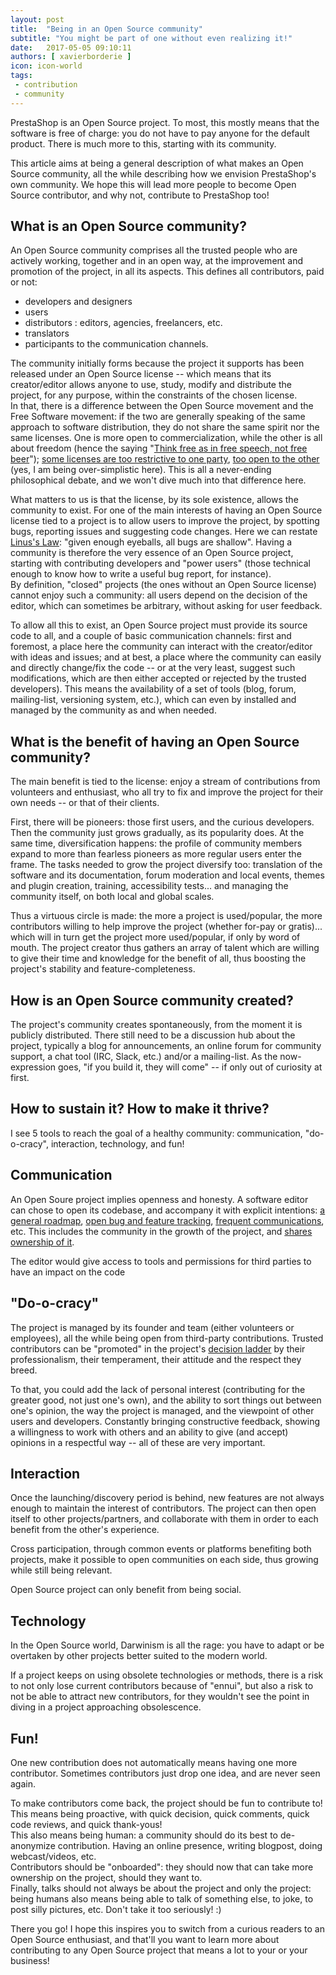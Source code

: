 ```yaml
---
layout: post
title:  "Being in an Open Source community"
subtitle: "You might be part of one without even realizing it!"
date:   2017-05-05 09:10:11
authors: [ xavierborderie ]
icon: icon-world
tags:
 - contribution
 - community
---
```


PrestaShop is an Open Source project. To most, this mostly means that the software is free of charge: you do not have to pay anyone for the default product. There is much more to this, starting with its community.

This article aims at being a general description of what makes an Open Source community, all the while describing how we envision PrestaShop's own community. We hope this will lead more people to become Open Source contributor, and why not, contribute to PrestaShop too!


## What is an Open Source community?

An Open Source community comprises all the trusted people who are actively working, together and in an open way, at the improvement and promotion of the project, in all its aspects. This defines all contributors, paid or not:

- developers and designers
- users
- distributors : editors, agencies, freelancers, etc.
- translators
- participants to the communication channels.

The community initially forms because the project it supports has been released under an Open Source license -- which means that its creator/editor allows anyone to use, study, modify and distribute the project, for any purpose, within the constraints of the chosen license.<br/>
In that, there is a difference between the Open Source movement and the Free Software movement: if the two are generally speaking of the same approach to software distribution, they do not share the same spirit nor the same licenses. One is more open to commercialization, while the other is all about freedom (hence the saying "[Think free as in free speech, not free beer](https://en.wikipedia.org/wiki/Gratis_versus_libre)"); [some licenses are too restrictive to one party](https://www.whitesourcesoftware.com/whitesource-blog/open-source-free-software/), [too open to the other](https://www.gnu.org/philosophy/open-source-misses-the-point.en.html) (yes, I am being over-simplistic here). This is all a never-ending philosophical debate, and we won't dive much into that difference here.
   
What matters to us is that the license, by its sole existence, allows the community to exist. For one of the main interests of having an Open Source license tied to a project is to allow users to improve the project, by spotting bugs, reporting issues and suggesting code changes. Here we can restate [Linus's Law](https://en.wikipedia.org/wiki/Linus%27s_Law): "given enough eyeballs, all bugs are shallow". Having a community is therefore the very essence of an Open Source project, starting with contributing developers and "power users" (those technical enough to know how to write a useful bug report, for instance).<br/>
By definition, "closed" projects (the ones without an Open Source license) cannot enjoy such a community: all users depend on the decision of the editor, which can sometimes be arbitrary, without asking for user feedback.

To allow all this to exist, an Open Source project must provide its source code to all, and a couple of basic communication channels: first and foremost, a place here the community can interact with the creator/editor with ideas and issues; and at best, a place where the community can easily and directly change/fix the code -- or at the very least, suggest such modifications, which are then either accepted or rejected by the trusted developers). This means the availability of a set of tools (blog, forum, mailing-list, versioning system, etc.), which can even by installed and managed by the community as and when needed.


## What is the benefit of having an Open Source community?

The main benefit is tied to the license: enjoy a stream of contributions from volunteers and enthusiast, who all try to fix and improve the project for their own needs -- or that of their clients.

First, there will be pioneers: those first users, and the curious developers. Then the community just grows gradually, as its popularity does. At the same time, diversification happens: the profile of community members expand to more than fearless pioneers as more regular users enter the frame. The tasks needed to grow the project diversify too: translation of the software and its documentation, forum moderation and local events, themes and plugin creation, training, accessibility tests... and managing the community itself, on both local and global scales.

Thus a virtuous circle is made: the more a project is used/popular, the more contributors willing to help improve the project (whether for-pay or gratis)... which will in turn get the project more used/popular, if only by word of mouth.
The project creator thus gathers an array of talent which are willing to give their time and knowledge for the benefit of all, thus boosting the project's stability and feature-completeness.


## How is an Open Source community created?

The project's community creates spontaneously, from the moment it is publicly distributed. There still need to be a discussion hub about the project, typically a blog for announcements, an online forum for community support, a chat tool (IRC, Slack, etc.) and/or a mailing-list. As the now-expression goes, "if you build it, they will come" -- if only out of curiosity at first.


## How to sustain it? How to make it thrive?

I see 5 tools to reach the goal of a healthy community: communication, "do-o-cracy", interaction, technology, and fun!

## Communication

An Open Soure project implies openness and honesty. A software editor can chose to open its codebase, and accompany it with explicit intentions: [a general roadmap](http://build.prestashop.com/howtos/misc/2017-release-schedule/), [open bug and feature tracking](http://forge.prestashop.com/secure/Dashboard.jspa), [frequent communications](http://build.prestashop.com/), etc. This includes the community in the growth of the project, and [shares ownership of it](http://build.prestashop.com/howtos/misc/contribute-to-prestashop/). 

The editor would give access to tools and permissions for third parties to have an impact on the code


## "Do-o-cracy"

The project is managed by its founder and team (either volunteers or employees), all the while being open from third-party contributions. Trusted contributors can be "promoted" in the project's [decision ladder](http://build.prestashop.com/news/prestashop-community-framework/) by their professionalism, their temperament, their attitude and the respect they breed.

To that, you could add the lack of personal interest (contributing for the greater good, not just one's own), and the ability to sort things out between one's opinion, the way the project is managed, and the viewpoint of other users and developers.
Constantly bringing constructive feedback, showing a willingness to work with others and an ability to give (and accept) opinions in a respectful way -- all of these are very important.


## Interaction

Once the launching/discovery period is behind, new features are not always enough to maintain the interest of contributors. The project can then open itself to other projects/partners, and collaborate with them in order to each benefit from the other's experience.

Cross participation, through common events or platforms benefiting both projects, make it possible to open communities on each side, thus growing while still being relevant. 

Open Source project can only benefit from being social.


## Technology

In the Open Source world, Darwinism is all the rage: you have to adapt or be overtaken by other projects better suited to the modern world. 

If a project keeps on using obsolete technologies or methods, there is a risk to not only lose current contributors because of "ennui", but also a risk to not be able to attract new contributors, for they wouldn't see the point in diving in a project approaching obsolescence.

  
## Fun!  
  
One new contribution does not automatically means having one more contributor. Sometimes contributors just drop one idea, and are never seen again.

To make contributors come back, the project should be fun to contribute to! <br/>
This means being proactive, with quick decision, quick comments, quick code reviews, and quick thank-yous!<br/>
This also means being human: a community should do its best to de-anonymize contribution. Having an online presence, writing blogpost, doing webcast/videos, etc.<br/>
Contributors should be "onboarded": they should now that can take more ownership on the project, should they want to.<br/>
Finally, talks should not always be about the project and only the project: being humans also means being able to talk of something else, to joke, to post silly pictures, etc. Don't take it too seriously! :)


There you go! I hope this inspires you to switch from a curious readers to an Open Source enthusiast, and that'll you want to learn more about contributing to any Open Source project that means a lot to your or your business!

